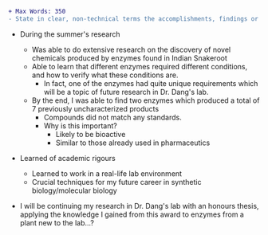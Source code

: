 ```diff
+ Max Words: 350
- State in clear, non-technical terms the accomplishments, findings or discoveries that may be of interest to decision makers and the general public
```

- During the summer's research
	- Was able to do extensive research on the discovery of novel chemicals produced by enzymes found in Indian Snakeroot
	- Able to learn that different enzymes required different conditions, and how to verify what these conditions are.
		- In fact, one of the enzymes had quite unique requirements which will be a topic of future research in Dr. Dang's lab.
	- By the end, I was able to find two enzymes which produced a total of 7 previously uncharacterized products
		- Compounds did not match any standards.
		- Why is this important? 
			- Likely to be bioactive
			- Similar to those already used in pharmaceutics

- Learned of academic rigours
	- Learned to work in a real-life lab environment
	- Crucial techniques for my future career in synthetic biology/molecular biology
- I will be continuing my research in Dr. Dang's lab with an honours thesis, applying the knowledge I gained from this award to enzymes from a plant new to the lab...?

